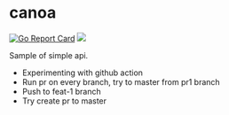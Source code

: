 # canoa

[![Go Report Card](https://goreportcard.com/badge/github.com/milhamhidayat/canoa)](https://goreportcard.com/report/github.com/milhamhidayat/canoa)
<img src="https://img.shields.io/github/workflow/status/milhamhidayat/canoa/canoa?label=%F0%9F%A7%AA%20tests&style=flat&color=75C46B">

Sample of simple api.

- Experimenting with github action
- Run pr on every branch, try to master from pr1 branch
- Push to feat-1 branch
- Try create pr to master
